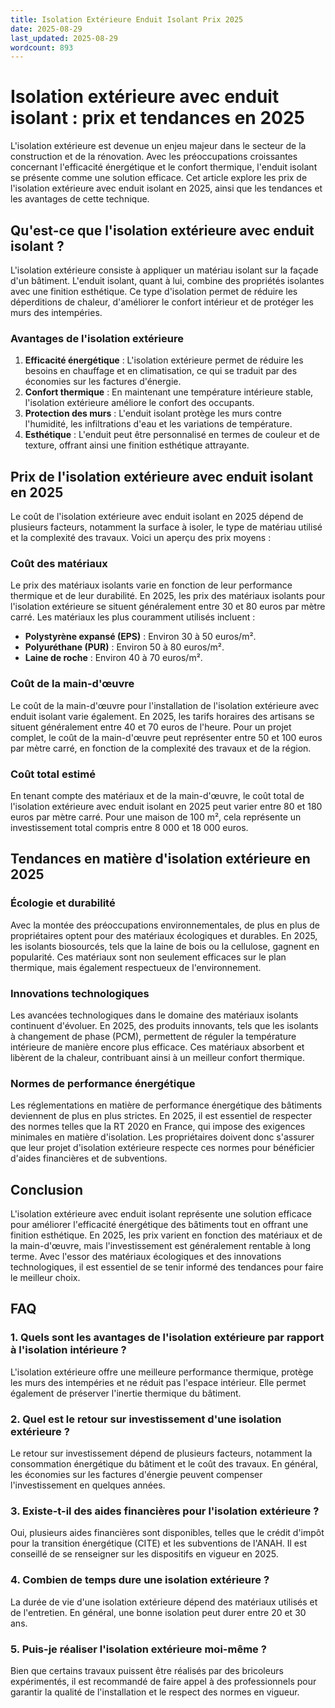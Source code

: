 ```yaml
---
title: Isolation Extérieure Enduit Isolant Prix 2025
date: 2025-08-29
last_updated: 2025-08-29
wordcount: 893
---
```


# Isolation extérieure avec enduit isolant : prix et tendances en 2025

L'isolation extérieure est devenue un enjeu majeur dans le secteur de la construction et de la rénovation. Avec les préoccupations croissantes concernant l'efficacité énergétique et le confort thermique, l'enduit isolant se présente comme une solution efficace. Cet article explore les prix de l'isolation extérieure avec enduit isolant en 2025, ainsi que les tendances et les avantages de cette technique.

## Qu'est-ce que l'isolation extérieure avec enduit isolant ?

L'isolation extérieure consiste à appliquer un matériau isolant sur la façade d'un bâtiment. L'enduit isolant, quant à lui, combine des propriétés isolantes avec une finition esthétique. Ce type d'isolation permet de réduire les déperditions de chaleur, d'améliorer le confort intérieur et de protéger les murs des intempéries.

### Avantages de l'isolation extérieure

1. **Efficacité énergétique** : L'isolation extérieure permet de réduire les besoins en chauffage et en climatisation, ce qui se traduit par des économies sur les factures d'énergie.
2. **Confort thermique** : En maintenant une température intérieure stable, l'isolation extérieure améliore le confort des occupants.
3. **Protection des murs** : L'enduit isolant protège les murs contre l'humidité, les infiltrations d'eau et les variations de température.
4. **Esthétique** : L'enduit peut être personnalisé en termes de couleur et de texture, offrant ainsi une finition esthétique attrayante.

## Prix de l'isolation extérieure avec enduit isolant en 2025

Le coût de l'isolation extérieure avec enduit isolant en 2025 dépend de plusieurs facteurs, notamment la surface à isoler, le type de matériau utilisé et la complexité des travaux. Voici un aperçu des prix moyens :

### Coût des matériaux

Le prix des matériaux isolants varie en fonction de leur performance thermique et de leur durabilité. En 2025, les prix des matériaux isolants pour l'isolation extérieure se situent généralement entre 30 et 80 euros par mètre carré. Les matériaux les plus couramment utilisés incluent :

- **Polystyrène expansé (EPS)** : Environ 30 à 50 euros/m².
- **Polyuréthane (PUR)** : Environ 50 à 80 euros/m².
- **Laine de roche** : Environ 40 à 70 euros/m².

### Coût de la main-d'œuvre

Le coût de la main-d'œuvre pour l'installation de l'isolation extérieure avec enduit isolant varie également. En 2025, les tarifs horaires des artisans se situent généralement entre 40 et 70 euros de l'heure. Pour un projet complet, le coût de la main-d'œuvre peut représenter entre 50 et 100 euros par mètre carré, en fonction de la complexité des travaux et de la région.

### Coût total estimé

En tenant compte des matériaux et de la main-d'œuvre, le coût total de l'isolation extérieure avec enduit isolant en 2025 peut varier entre 80 et 180 euros par mètre carré. Pour une maison de 100 m², cela représente un investissement total compris entre 8 000 et 18 000 euros.

## Tendances en matière d'isolation extérieure en 2025

### Écologie et durabilité

Avec la montée des préoccupations environnementales, de plus en plus de propriétaires optent pour des matériaux écologiques et durables. En 2025, les isolants biosourcés, tels que la laine de bois ou la cellulose, gagnent en popularité. Ces matériaux sont non seulement efficaces sur le plan thermique, mais également respectueux de l'environnement.

### Innovations technologiques

Les avancées technologiques dans le domaine des matériaux isolants continuent d'évoluer. En 2025, des produits innovants, tels que les isolants à changement de phase (PCM), permettent de réguler la température intérieure de manière encore plus efficace. Ces matériaux absorbent et libèrent de la chaleur, contribuant ainsi à un meilleur confort thermique.

### Normes de performance énergétique

Les réglementations en matière de performance énergétique des bâtiments deviennent de plus en plus strictes. En 2025, il est essentiel de respecter des normes telles que la RT 2020 en France, qui impose des exigences minimales en matière d'isolation. Les propriétaires doivent donc s'assurer que leur projet d'isolation extérieure respecte ces normes pour bénéficier d'aides financières et de subventions.

## Conclusion

L'isolation extérieure avec enduit isolant représente une solution efficace pour améliorer l'efficacité énergétique des bâtiments tout en offrant une finition esthétique. En 2025, les prix varient en fonction des matériaux et de la main-d'œuvre, mais l'investissement est généralement rentable à long terme. Avec l'essor des matériaux écologiques et des innovations technologiques, il est essentiel de se tenir informé des tendances pour faire le meilleur choix.

## FAQ

### 1. Quels sont les avantages de l'isolation extérieure par rapport à l'isolation intérieure ?

L'isolation extérieure offre une meilleure performance thermique, protège les murs des intempéries et ne réduit pas l'espace intérieur. Elle permet également de préserver l'inertie thermique du bâtiment.

### 2. Quel est le retour sur investissement d'une isolation extérieure ?

Le retour sur investissement dépend de plusieurs facteurs, notamment la consommation énergétique du bâtiment et le coût des travaux. En général, les économies sur les factures d'énergie peuvent compenser l'investissement en quelques années.

### 3. Existe-t-il des aides financières pour l'isolation extérieure ?

Oui, plusieurs aides financières sont disponibles, telles que le crédit d'impôt pour la transition énergétique (CITE) et les subventions de l'ANAH. Il est conseillé de se renseigner sur les dispositifs en vigueur en 2025.

### 4. Combien de temps dure une isolation extérieure ?

La durée de vie d'une isolation extérieure dépend des matériaux utilisés et de l'entretien. En général, une bonne isolation peut durer entre 20 et 30 ans.

### 5. Puis-je réaliser l'isolation extérieure moi-même ?

Bien que certains travaux puissent être réalisés par des bricoleurs expérimentés, il est recommandé de faire appel à des professionnels pour garantir la qualité de l'installation et le respect des normes en vigueur.